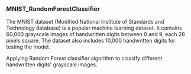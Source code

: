 ### MNIST_RandomForestClassifier
The MNIST dataset (Modified National Institute of Standards and Technology database) is a popular machine learning dataset.
It contains 60,000 grayscale images of handwritten digits between 0 and 9, each 28 pixels square.
The dataset also includes 10,000 handwritten digits for testing the model.

Applying Random Forest classifier algorithm to classify different handwritten digits' grayscale images.
